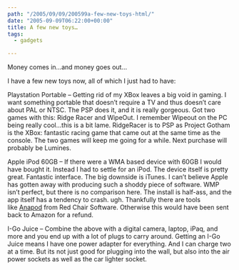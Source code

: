 ```yaml
---
path: "/2005/09/09/200599a-few-new-toys-html/" 
date: "2005-09-09T06:22:00+00:00" 
title: A few new toys…
tags:
  - gadgets

---
```

Money comes in&hellip;and money goes out&hellip;

I have a few new toys now, all of which I just had to have:

<span class="full-image-block ssNonEditable"><span><img src="/static/500c9c42c4aa27cb90863e5e/50e9971de4b01058545b4678/50e99720e4b01058545b495e/1257622966477/PSP_2Dfront_Wht_small.jpg/1000w" alt="" /></span></span>Playstation Portable &ndash; Getting rid of my XBox leaves a big void in gaming. I want something portable that doesn&rsquo;t require a TV and thus doesn&rsquo;t care about PAL or NTSC. The PSP does it, and it is really gorgeous. Got two games with this: Ridge Racer and WipeOut. I remember Wipeout on the PC being really cool&hellip;this is a bit lame. RidgeRacer is to PSP as Project Gotham is the XBox: fantastic racing game that came out at the same time as the console. The two games will keep me going for a while. Next purchase will probably be Lumines.

<span class="full-image-block ssNonEditable"><span><img src="/static/500c9c42c4aa27cb90863e5e/50e9971de4b01058545b4678/50e99720e4b01058545b495f/1257622955687/ipod_2Dphoto_2D30GB_small.jpg/1000w" alt="" /></span></span>Apple iPod 60GB &ndash; If there were a WMA based device with 60GB I would have bought it. Instead I had to settle for an iPod. The device itself is pretty great. Fantastic interface. The big downside is iTunes. I can&rsquo;t believe Apple has gotten away with producing such a shoddy piece of software. WMP isn&rsquo;t perfect, but there is no comparison here. The install is half-ass, and the app itself has a tendency to crash. ugh. Thankfully there are tools like&nbsp;<a href="http://www.redchairsoftware.com/anapod/" class="broken_link">Anapod</a>&nbsp;from Red Chair Software. Otherwise this would have been sent back to Amazon for a refund.

<span class="full-image-block ssNonEditable"><span><img src="/static/500c9c42c4aa27cb90863e5e/50e9971de4b01058545b4678/50e99720e4b01058545b4960/1257622954038/igojuice_small.jpg/1000w" alt="" /></span></span>I-Go Juice &ndash; Combine the above with a digital camera, laptop, iPaq, and more and you end up with a lot of plugs to carry around. Getting an I-Go Juice means I have one power adapter for everything. And I can charge two at a time. But its not just good for plugging into the wall, but also into the air power sockets as well as the car lighter socket.
